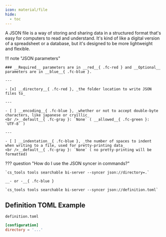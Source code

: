 ```yaml
---
icon: material/file
hide:
  - toc
---
```


 A JSON file is a way of storing and sharing data in a structured format that's easy for computers to read and understand. It's kind of like a digital version of a spreadsheet or a database, but it's designed to be more lightweight and flexible.

!!! note "JSON parameters"

    ### __Required__ parameters are in __red__{ .fc-red } and __Optional__ parameters are in __blue__{ .fc-blue }.
    
    ---

    - [x] __directory__{ .fc-red }, _the folder location to write JSON files to_

    ---

    - [ ] __encoding__{ .fc-blue }, _whether or not to accept double-byte characters, like japanese or cryillic_
    <br />__default__{ .fc-gray }: `None` ( __allowed__{ .fc-green }: `UTF-8` )

    ---

    - [ ] __indentation__{ .fc-blue }, _the number of spaces to indent when writing to a file, used for pretty-printing data_
    <br />__default__{ .fc-gray }: `None` ( no pretty-printing will be formatted)


??? question "How do I use the JSON syncer in commands?"

    `cs_tools tools searchable bi-server --syncer json://directory=.`

    __- or -__{ .fc-blue }

    `cs_tools tools searchable bi-server --syncer json://definition.toml`


## Definition TOML Example

`definition.toml`
```toml
[configuration]
directory = '...'
```